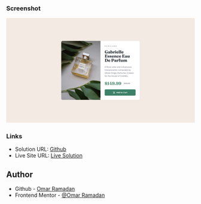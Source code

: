 ### Screenshot

![](./design/desktop-design.jpg)

### Links

- Solution URL: [Github](https://github.com/oramadn/product_preview_card)
- Live Site URL: [Live Solution](https://oramadn.github.io/product_preview_card/)

## Author

- Github - [Omar Ramadan](https://github.com/oramadn)
- Frontend Mentor - [@Omar Ramadan](https://www.frontendmentor.io/profile/oramadn)
